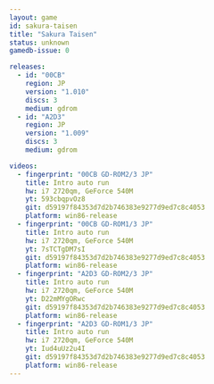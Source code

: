 ```yaml
---
layout: game
id: sakura-taisen
title: "Sakura Taisen"
status: unknown
gamedb-issue: 0

releases:
  - id: "00CB"
    region: JP
    version: "1.010"
    discs: 3
    medium: gdrom
  - id: "A2D3"
    region: JP
    version: "1.009"
    discs: 3
    medium: gdrom

videos:
  - fingerprint: "00CB GD-ROM2/3 JP"
    title: Intro auto run
    hw: i7 2720qm, GeForce 540M
    yt: 593cbqpvOz8
    git: d59197f84353d7d2b746383e9277d9ed7c8c4053
    platform: win86-release
  - fingerprint: "00CB GD-ROM1/3 JP"
    title: Intro auto run
    hw: i7 2720qm, GeForce 540M
    yt: 7sTCTgDM7sI
    git: d59197f84353d7d2b746383e9277d9ed7c8c4053
    platform: win86-release
  - fingerprint: "A2D3 GD-ROM2/3 JP"
    title: Intro auto run
    hw: i7 2720qm, GeForce 540M
    yt: D22mMYgORwc
    git: d59197f84353d7d2b746383e9277d9ed7c8c4053
    platform: win86-release
  - fingerprint: "A2D3 GD-ROM1/3 JP"
    title: Intro auto run
    hw: i7 2720qm, GeForce 540M
    yt: Iud4uUz2u4I
    git: d59197f84353d7d2b746383e9277d9ed7c8c4053
    platform: win86-release
---
```

